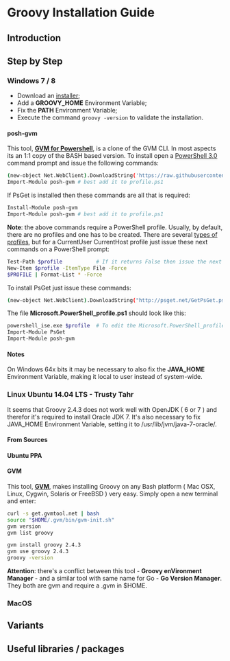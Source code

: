 # Groovy Installation Guide

## Introduction

## Step by Step

### Windows 7 / 8

- Download an [installer](http://groovy-lang.org/download.html#distro);
- Add a **GROOVY_HOME** Environment Variable;
- Fix the **PATH** Environment Variable;
- Execute the command ```groovy -version``` to validate the installation.

#### posh-gvm

This tool, **[GVM for Powershell](https://github.com/flofreud/posh-gvm)**, is a clone of the GVM CLI. In most aspects its an 1:1 copy of the BASH based version. To install open a [PowerShell 3.0](https://www.microsoft.com/en-us/download/details.aspx?id=34595) command prompt and issue the following commands:

```bash
(new-object Net.WebClient).DownloadString('https://raw.githubusercontent.com/flofreud/posh-gvm/master/GetPoshGvm.ps1') | iex
Import-Module posh-gvm # best add it to profile.ps1
```

If PsGet is installed then these commands are all that is required:

```bash
Install-Module posh-gvm
Import-Module posh-gvm # best add it to profile.ps1
```

**Note**: the above commands require a PowerShell profile. Usually, by default, there are no profiles and one has to be created. There are several [types of profiles](http://blogs.technet.com/b/heyscriptingguy/archive/2012/05/21/understanding-the-six-powershell-profiles.aspx), but for a CurrentUser CurrentHost profile just issue these next commands on a PowerShell prompt:

```bash
Test-Path $profile           # If it returns False then issue the next command.
New-Item $profile -ItemType File -Force
$PROFILE | Format-List * -Force
```

To install PsGet just issue these commands:

```bash
(new-object Net.WebClient).DownloadString("http://psget.net/GetPsGet.ps1") | iex
```

The file **Microsoft.PowerShell_profile.ps1** should look like this:

```bash
powershell_ise.exe $profile  # To edit the Microsoft.PowerShell_profile.ps1
Import-Module PsGet
Import-Module posh-gvm
```

#### Notes

On Windows 64x bits it may be necessary to also fix the **JAVA_HOME** Environment Variable, making it local to user instead of system-wide.

### Linux Ubuntu 14.04 LTS - Trusty Tahr

It seems that Groovy 2.4.3 does not work well with OpenJDK ( 6 or 7 ) and therefor it's required to install Oracle JDK 7. It's also necessary to fix JAVA_HOME Environment Variable, setting it to /usr/lib/jvm/java-7-oracle/.

#### From Sources

#### Ubuntu PPA

#### GVM

This tool, **[GVM](http://gvmtool.net/)**, makes installing Groovy on any Bash platform ( Mac OSX, Linux, Cygwin, Solaris or FreeBSD ) very easy. Simply open a new terminal and enter:

```bash
curl -s get.gvmtool.net | bash
source "$HOME/.gvm/bin/gvm-init.sh"
gvm version
gvm list groovy

gvm install groovy 2.4.3
gvm use groovy 2.4.3
groovy -version
```

**Attention**: there's a conflict between this tool - **Groovy enVironment Manager** - and a similar tool with same name for Go - **Go Version Manager**. They both are gvm and require a .gvm in $HOME.

### MacOS

## Variants

## Useful libraries / packages
